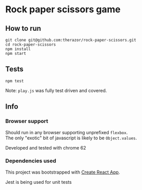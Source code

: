 # Rock paper scissors game

## How to run

```
git clone git@github.com:therazor/rock-paper-scissors.git
cd rock-paper-scissors
npm install
npm start
```

## Tests

```
npm test
```

Note: `play.js` was fully test driven and covered.

## Info

### Browser support

Should run in any browser supporting unprefixed `flexbox`.  
The only "exotic" bit of javascript is likely to be `Object.values`.

Developed and tested with chrome 62

### Dependencies used

This project was bootstrapped with [Create React App](https://github.com/facebookincubator/create-react-app).

Jest is being used for unit tests